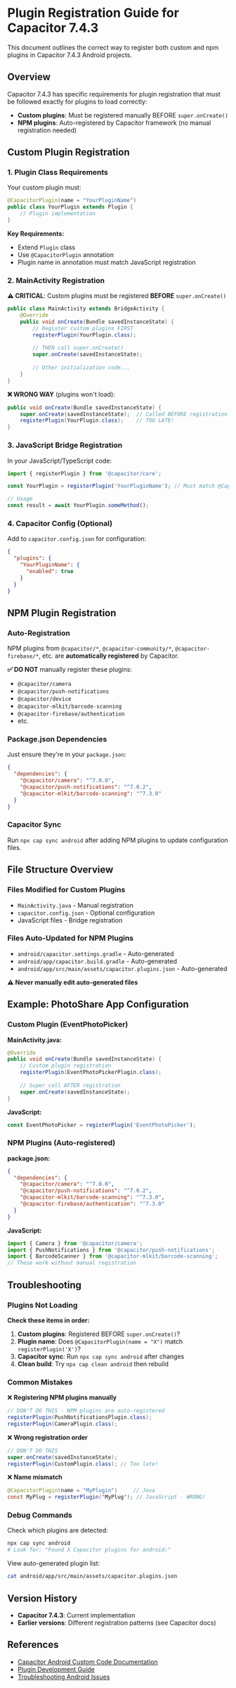 # Plugin Registration Guide for Capacitor 7.4.3

This document outlines the correct way to register both custom and npm plugins in Capacitor 7.4.3 Android projects.

## Overview

Capacitor 7.4.3 has specific requirements for plugin registration that must be followed exactly for plugins to load correctly:

- **Custom plugins**: Must be registered manually BEFORE `super.onCreate()`
- **NPM plugins**: Auto-registered by Capacitor framework (no manual registration needed)

## Custom Plugin Registration

### 1. Plugin Class Requirements

Your custom plugin must:

```java
@CapacitorPlugin(name = "YourPluginName")
public class YourPlugin extends Plugin {
    // Plugin implementation
}
```

**Key Requirements:**
- Extend `Plugin` class
- Use `@CapacitorPlugin` annotation
- Plugin name in annotation must match JavaScript registration

### 2. MainActivity Registration

**⚠️ CRITICAL**: Custom plugins must be registered **BEFORE** `super.onCreate()`

```java
public class MainActivity extends BridgeActivity {
    @Override
    public void onCreate(Bundle savedInstanceState) {
        // Register custom plugins FIRST
        registerPlugin(YourPlugin.class);
        
        // THEN call super.onCreate()
        super.onCreate(savedInstanceState);
        
        // Other initialization code...
    }
}
```

**❌ WRONG WAY** (plugins won't load):
```java
public void onCreate(Bundle savedInstanceState) {
    super.onCreate(savedInstanceState);  // Called BEFORE registration
    registerPlugin(YourPlugin.class);    // TOO LATE!
}
```

### 3. JavaScript Bridge Registration

In your JavaScript/TypeScript code:

```javascript
import { registerPlugin } from '@capacitor/core';

const YourPlugin = registerPlugin('YourPluginName'); // Must match @CapacitorPlugin name

// Usage
const result = await YourPlugin.someMethod();
```

### 4. Capacitor Config (Optional)

Add to `capacitor.config.json` for configuration:

```json
{
  "plugins": {
    "YourPluginName": {
      "enabled": true
    }
  }
}
```

## NPM Plugin Registration

### Auto-Registration

NPM plugins from `@capacitor/*`, `@capacitor-community/*`, `@capacitor-firebase/*`, etc. are **automatically registered** by Capacitor.

**✅ DO NOT** manually register these plugins:
- `@capacitor/camera`
- `@capacitor/push-notifications` 
- `@capacitor/device`
- `@capacitor-mlkit/barcode-scanning`
- `@capacitor-firebase/authentication`
- etc.

### Package.json Dependencies

Just ensure they're in your `package.json`:

```json
{
  "dependencies": {
    "@capacitor/camera": "^7.0.0",
    "@capacitor/push-notifications": "^7.0.2",
    "@capacitor-mlkit/barcode-scanning": "^7.3.0"
  }
}
```

### Capacitor Sync

Run `npx cap sync android` after adding NPM plugins to update configuration files.

## File Structure Overview

### Files Modified for Custom Plugins
- `MainActivity.java` - Manual registration
- `capacitor.config.json` - Optional configuration
- JavaScript files - Bridge registration

### Files Auto-Updated for NPM Plugins
- `android/capacitor.settings.gradle` - Auto-generated
- `android/app/capacitor.build.gradle` - Auto-generated  
- `android/app/src/main/assets/capacitor.plugins.json` - Auto-generated

**⚠️ Never manually edit auto-generated files**

## Example: PhotoShare App Configuration

### Custom Plugin (EventPhotoPicker)

**MainActivity.java:**
```java
@Override
public void onCreate(Bundle savedInstanceState) {
    // Custom plugin registration
    registerPlugin(EventPhotoPickerPlugin.class);
    
    // Super call AFTER registration
    super.onCreate(savedInstanceState);
}
```

**JavaScript:**
```javascript
const EventPhotoPicker = registerPlugin('EventPhotoPicker');
```

### NPM Plugins (Auto-registered)

**package.json:**
```json
{
  "dependencies": {
    "@capacitor/camera": "^7.0.0",
    "@capacitor/push-notifications": "^7.0.2",
    "@capacitor-mlkit/barcode-scanning": "^7.3.0",
    "@capacitor-firebase/authentication": "^7.3.0"
  }
}
```

**JavaScript:**
```javascript
import { Camera } from '@capacitor/camera';
import { PushNotifications } from '@capacitor/push-notifications';
import { BarcodeScanner } from '@capacitor-mlkit/barcode-scanning';
// These work without manual registration
```

## Troubleshooting

### Plugins Not Loading

**Check these items in order:**

1. **Custom plugins**: Registered BEFORE `super.onCreate()`?
2. **Plugin name**: Does `@CapacitorPlugin(name = "X")` match `registerPlugin('X')`?
3. **Capacitor sync**: Run `npx cap sync android` after changes
4. **Clean build**: Try `npx cap clean android` then rebuild

### Common Mistakes

❌ **Registering NPM plugins manually**
```java
// DON'T DO THIS - NPM plugins are auto-registered
registerPlugin(PushNotificationsPlugin.class);
registerPlugin(CameraPlugin.class);
```

❌ **Wrong registration order**
```java
// DON'T DO THIS
super.onCreate(savedInstanceState);
registerPlugin(CustomPlugin.class); // Too late!
```

❌ **Name mismatch**
```java
@CapacitorPlugin(name = "MyPlugin")     // Java
const MyPlug = registerPlugin('MyPlug'); // JavaScript - WRONG!
```

### Debug Commands

Check which plugins are detected:
```bash
npx cap sync android
# Look for: "Found X Capacitor plugins for android:"
```

View auto-generated plugin list:
```bash
cat android/app/src/main/assets/capacitor.plugins.json
```

## Version History

- **Capacitor 7.4.3**: Current implementation
- **Earlier versions**: Different registration patterns (see Capacitor docs)

## References

- [Capacitor Android Custom Code Documentation](https://capacitorjs.com/docs/android/custom-code)
- [Plugin Development Guide](https://capacitorjs.com/docs/plugins)
- [Troubleshooting Android Issues](https://capacitorjs.com/docs/android/troubleshooting)